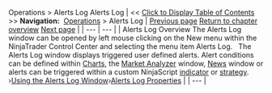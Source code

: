 ﻿
Operations > Alerts Log
Alerts Log
| << [Click to Display Table of Contents](alerts_log.md) >> **Navigation:**     [Operations](operations-1.md) > Alerts Log | [Previous page](alertsexamples-1.md) [Return to chapter overview](operations-1.md) [Next page](using_the_alerts_log_window-1.md) |
| --- | --- |
| Alerts Log Overview The Alerts Log window can be opened by left mouse clicking on the New menu within the NinjaTrader Control Center and selecting the menu item Alerts Log.   The Alerts Log window displays triggered user defined alerts. Alert conditions can be defined within [Charts](charts-1.md), the [Market Analyzer](market_analyzer-1.md) window, [News](news-1.md) window or alerts can be triggered within a custom NinjaScript [indicator](indicator-1.md) or [strategy](strategy-1.md).    ›[Using the Alerts Log Window](using_the_alerts_log_window-1.md)›[Alerts Log Properties](alerts_log_properties-1.md) |
| --- |

 

